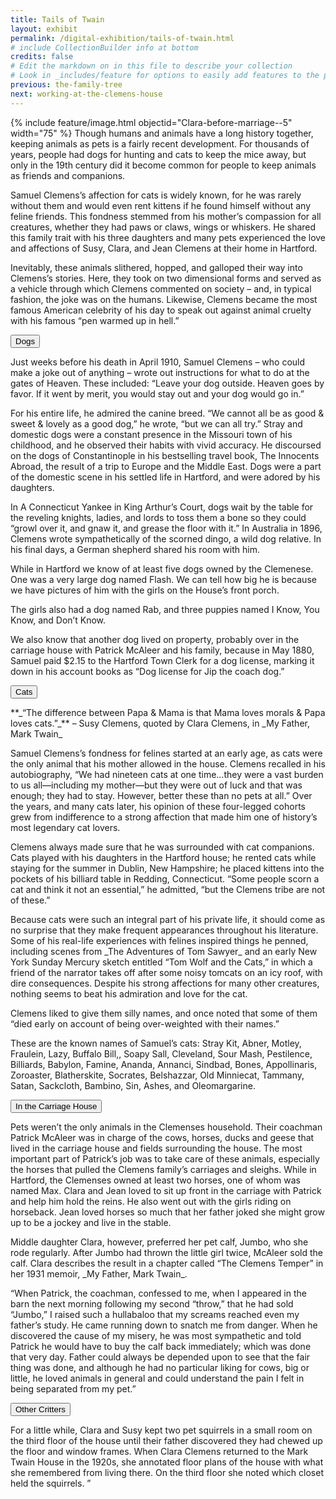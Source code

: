 ```yaml
---
title: Tails of Twain
layout: exhibit
permalink: /digital-exhibition/tails-of-twain.html
# include CollectionBuilder info at bottom
credits: false
# Edit the markdown on in this file to describe your collection
# Look in _includes/feature for options to easily add features to the page
previous: the-family-tree
next: working-at-the-clemens-house
---
```


{% include feature/image.html objectid="Clara-before-marriage--5" width="75" %}
Though humans and animals have a long history together, keeping animals as pets is a fairly recent development. For thousands of years, people had dogs for hunting and cats to keep the mice away, but only in the 19th century did it become common for people to keep animals as friends and companions.

Samuel Clemens’s affection for cats is widely known, for he was rarely without them and would even rent kittens if he found himself without any feline friends. This fondness stemmed from his mother’s compassion for all creatures, whether they had paws or claws, wings or whiskers.  He shared this family trait with his three daughters and many pets experienced the love and affections of Susy, Clara, and Jean Clemens at their home in Hartford. 

Inevitably, these animals slithered, hopped, and galloped their way into Clemens’s stories. Here, they took on two dimensional forms and served as a vehicle through which Clemens commented on society – and, in typical fashion, the joke was on the humans. Likewise, Clemens became the most famous American celebrity of his day to speak out against animal cruelty with his famous “pen warmed up in hell.”

<button type="button" class="collapsible">Dogs</button>
<div class="content">
   <p>Just weeks before his death in April 1910, Samuel Clemens – who could make a joke out of anything – wrote out instructions for what to do at the gates of Heaven. These included: “Leave your dog outside. Heaven goes by favor. If it went by merit, you would stay out and your dog would go in.” </p>
<p>For his entire life, he admired the canine breed. “We cannot all be as good & sweet & lovely as a good dog,” he wrote, “but we can all try.” Stray and domestic dogs were a constant presence in the Missouri town of his childhood, and he observed their habits with vivid accuracy. He discoursed on the dogs of Constantinople in his bestselling travel book, The Innocents Abroad, the result of a trip to Europe and the Middle East. Dogs were a part of the domestic scene in his settled life in Hartford, and were adored by his daughters. </p>
<p>In A Connecticut Yankee in King Arthur’s Court, dogs wait by the table for the reveling knights, ladies, and lords to toss them a bone so they could “growl over it, and gnaw it, and grease the floor with it.” In Australia in 1896, Clemens wrote sympathetically of the scorned dingo, a wild dog relative. In his final days, a German shepherd shared his room with him.</p>
<p>While in Hartford we know of at least five dogs owned by the Clemenese. One was a very large dog named Flash. We can tell how big he is because we have pictures of him with the girls on the House’s front porch. </p>
<p>The girls also had a dog named Rab, and three puppies named I Know, You Know, and Don’t Know. </p>
<p>We also know that another dog lived on property, probably over in the carriage house with Patrick McAleer and his family, because in May 1880, Samuel paid $2.15 to the  Hartford Town Clerk for a dog license, marking it down in his account books as “Dog license for Jip the coach dog.” </p>
      </div>

<button type="button" class="collapsible">Cats</button>
<div class="content">
    <p>**_“The difference between Papa & Mama is that Mama loves morals & Papa loves cats.”_** – Susy Clemens, quoted by Clara Clemens, in _My Father, Mark Twain_</p>
 <p>Samuel Clemens’s fondness for felines started at an early age, as cats were the only animal that his mother allowed in the house. Clemens recalled in his autobiography, “We had nineteen cats at one time…they were a vast burden to us all—including my mother—but they were out of luck and that was enough; they had to stay. However, better these than no pets at all.” Over the years, and many cats later, his opinion of these four-legged cohorts grew from indifference to a strong affection that made him one of history’s most legendary cat lovers.</p>
 <p>Clemens always made sure that he was surrounded with cat companions. Cats played with his daughters in the Hartford house; he rented cats while staying for the summer in Dublin, New Hampshire; he placed kittens into the pockets of his billiard table in Redding, Connecticut. “Some people scorn a cat and think it not an essential,” he admitted, “but the Clemens tribe are not of these.” </p>
 <p>Because cats were such an integral part of his private life, it should come as no surprise that they make frequent appearances throughout his literature. Some of his real-life experiences with felines inspired things he penned, including scenes from _The Adventures of Tom Sawyer_ and an early New York Sunday Mercury sketch entitled “Tom Wolf and the Cats,” in which a friend of the narrator takes off after some noisy tomcats on an icy roof, with dire consequences. Despite his strong affections for many other creatures, nothing seems to beat his admiration and love for the cat. </p>
 <p>Clemens liked to give them silly names, and once noted that some of them “died early on account of being over-weighted with their names.” </p>
 <p>These are the known names of Samuel’s cats: Stray Kit, Abner, Motley, Fraulein, Lazy, Buffalo Bill,, Soapy Sall, Cleveland, Sour Mash, Pestilence, Billiards, Babylon, Famine, Ananda, Annanci, Sindbad, Bones, Appollinaris, Zoroaster, Blatherskite, Socrates, Belshazzar, Old Minniecat, Tammany, Satan, Sackcloth, Bambino, Sin, Ashes, and Oleomargarine. </p>
      </div>
<button type="button" class="collapsible">In the Carriage House</button>
<div class="content">
     <p>Pets weren’t the only animals in the Clemenses household. Their coachman Patrick McAleer was in charge of the cows, horses, ducks and geese that lived in the carriage house and fields surrounding the house. The most important part of Patrick’s job was to take care of these animals, especially the horses that pulled the Clemens family’s carriages and sleighs. While in Hartford, the Clemenses owned at least two horses, one of whom was named Max. Clara and Jean loved to sit up front in the carriage with Patrick and help him hold the reins. He also went out with the girls riding on horseback. Jean loved horses so much that her father joked she might grow up to be a jockey and live in the stable.</p>
 <p>Middle daughter Clara, however, preferred her pet calf, Jumbo, who she rode regularly. After Jumbo had thrown the little girl twice, McAleer sold the calf. Clara describes the result in a chapter called “The Clemens Temper” in her 1931 memoir, _My Father, Mark Twain_.</p>
 <p>“When Patrick, the coachman, confessed to me, when I appeared in the barn the next morning following my second “throw,” that he had sold “Jumbo,” I raised such a hullabaloo that my screams reached even my father’s study. He came running down to snatch me from danger. When he discovered the cause of my misery, he was most sympathetic and told Patrick he would have to buy the calf back immediately; which was done that very day. Father could always be depended upon to see that the fair thing was done, and although he had no particular liking for cows, big or little, he loved animals in general and could understand the pain I felt in being separated from my pet.”</p>
      </div>
      <button type="button" class="collapsible">Other Critters</button>
<div class="content">
     <p>For a little while, Clara and Susy kept two pet squirrels in a small room on the third floor of the house until their father discovered they had chewed up the floor and window frames. When Clara Clemens returned to the Mark Twain House in the 1920s, she annotated floor plans of the house with what she remembered from living there. On the third floor she noted which closet held the squirrels. ”</p>
      </div>
